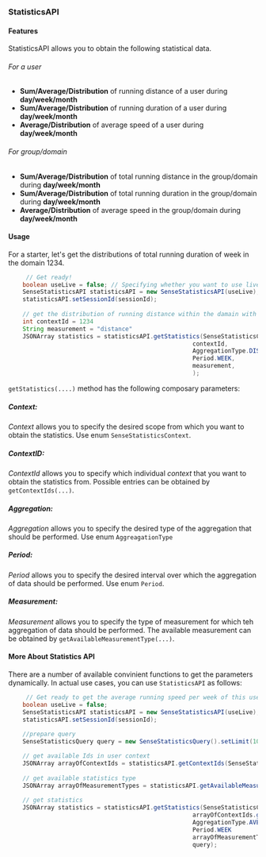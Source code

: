### StatisticsAPI

#### Features
StatisticsAPI allows you to obtain the following statistical data.

###### For a user 
- **Sum/Average/Distribution** of running distance of a user during **day/week/month**
- **Sum/Average/Distribution** of running duration of a user during **day/week/month**
- **Average/Distribution** of average speed of a user during **day/week/month**

###### For group/domain 
- **Sum/Average/Distribution** of total running distance in the group/domain during **day/week/month**
- **Sum/Average/Distribution** of total running duration in the group/domain during **day/week/month**
- **Average/Distribution** of average speed in the group/domain during **day/week/month**

#### Usage

For a starter, let's get the distributions of total running duration of week in the domain 1234. 

```java
	 // Get ready!
	boolean useLive = false; // Specifying whether you want to use live server or stagint server
    SenseStatisticsAPI statisticsAPI = new SenseStatisticsAPI(useLive);
    statisticsAPI.setSessionId(sessionId);
    
    // get the distribution of running distance within the damain with id 1234.
    int contextId = 1234
    String measurement = "distance"
    JSONArray statistics = statisticsAPI.getStatistics(SenseStatisticsContext.DOMAIN,
    											 	contextId,
    											 	AggregationType.DISTRIBUTION,
    											 	Period.WEEK,
    											 	measurement,
    											 	);
```
`getStatistics(....)` method has the following composary parameters:

##### Context:
*Context* allows you to specify the desired scope from which you want to obtain the statistics. Use enum `SenseStatisticsContext`. 

##### ContextID:
*ContextId* allows you to specify which individual *context* that you want to obtain the statistics from. Possible entries can be obtained by ```getContextIds(...)```.

##### Aggregation:
*Aggregation* allows you to specify the desired type of the aggregation that should be performed.
Use enum `AggreagationType`

##### Period: 
*Period* allows you to specify the desired interval over which the aggregation of data should be performed. Use enum `Period`.

##### Measurement:
*Measurement* allows you to specify the type of measurement for which teh aggregation of data should be performed. The available measurement can be obtained by ```getAvailableMeasurementType(...)```.


#### More About Statistics API

There are a number of available convinient functions to get the parameters dynamically. In actual use cases, you can use `StatisticsAPI` as follows:

```java
	 // Get ready to get the average running speed per week of this user over the last 10 weeks!
	boolean useLive = false; 
    SenseStatisticsAPI statisticsAPI = new SenseStatisticsAPI(useLive);
    statisticsAPI.setSessionId(sessionId);
    
    //prepare query
    SenseStatisticsQuery query = new SenseStatisticsQuery().setLimit(10);

    // get available Ids in user context
    JSONArray arrayOfContextIds = statisticsAPI.getContextIds(SenseStatisticsContext.USER);
    
    // get available statistics type
    JSONArray arrayOfMeasurementTypes = statisticsAPI.getAvailableMeasurementType(SenseStatisticsContext.USER, arrayOfContextIds.getInt(0));
    
    // get statistics
    JSONArray statistics = statisticsAPI.getStatistics(SenseStatisticsContext.USER,
    											 	arrayOfContextIds.getInt(0), 
    											 	AggregationType.AVERAGE,
    											 	Period.WEEK
    											 	arrayOfMeasurementTypes.getString(0), //let's assume the first element is "speed"
    											  	query);
```